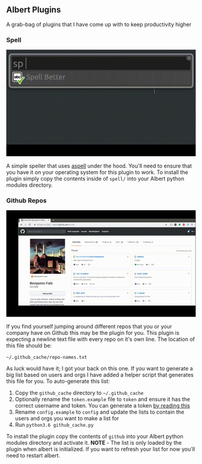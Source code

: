 
## Albert Plugins

A grab-bag of plugins that I have come up with to keep productivity higher

### Spell

![](doc_assets/spell-demo.gif?raw=true)

A simple speller that uses [aspell](http://aspell.net/) under the hood.  You'll
need to ensure that you have it on your operating system for this plugin to
work.  To install the plugin simply copy the contents inside of `spell/` into
your Albert python modules directory.

### Github Repos

![](doc_assets/github-demo.gif?raw=true)

If you find yourself jumping around different repos that you or your company
have on Github this may be the plugin for you.  This plugin is expecting a
newline text file with every repo on it's own line.  The location of this
file should be:

```
~/.github_cache/repo-names.txt
```

As luck would have it; I got your back on this one.  If you want to generate
a big list based on users and orgs I have added a helper script that generates
this file for you.  To auto-generate this list:

1. Copy the `github_cache` directory to `~/.github_cache`
2. Optionally rename the `token.example` file to `token` and ensure
   it has the correct username and token.  You can generate a token
   [by reading this](https://help.github.com/en/articles/creating-a-personal-access-token-for-the-command-line)
3. Rename `config.example` to `config` and update the lists to contain
   the users and orgs you want to make a list for
4. Run `python3.6 github_cache.py`

To install the plugin copy the contents of `github` into your Albert python
modules directory and activate it.  **NOTE** - The list is only loaded by
the plugin when albert is initialized.  If you want to refresh your list
for now you'll need to restart albert.
